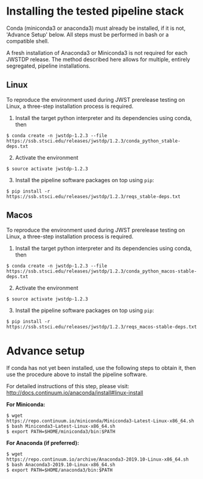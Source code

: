 # Installing the tested pipeline stack

Conda (miniconda3 or anaconda3) must already be installed, if it is not,
'Advance Setup' below.
All steps must be performed in bash or a compatible shell.

A fresh installation of Anaconda3 or Miniconda3 is not required for each JWSTDP
release. The method described here allows for multiple, entirely segregated,
pipeline installations.

## Linux
To reproduce the environment used during JWST prerelease testing on Linux, a 
three-step installation process is required.

1) Install the target python interpreter and its dependencies using conda, then
```
$ conda create -n jwstdp-1.2.3 --file
https://ssb.stsci.edu/releases/jwstdp/1.2.3/conda_python_stable-deps.txt
```

2) Activate the environment
```
$ source activate jwstdp-1.2.3
```

3) Install the pipeline software packages on top using `pip`:
```
$ pip install -r https://ssb.stsci.edu/releases/jwstdp/1.2.3/reqs_stable-deps.txt
```

## Macos
To reproduce the environment used during JWST prerelease testing on Linux, a 
three-step installation process is required.

1) Install the target python interpreter and its dependencies using conda, then
```
$ conda create -n jwstdp-1.2.3 --file
https://ssb.stsci.edu/releases/jwstdp/1.2.3/conda_python_macos-stable-deps.txt
```

2) Activate the environment
```
$ source activate jwstdp-1.2.3
```

3) Install the pipeline software packages on top using `pip`:
```
$ pip install -r https://ssb.stsci.edu/releases/jwstdp/1.2.3/reqs_macos-stable-deps.txt
```

# Advance setup
 
If conda has not yet been installed, use the following steps to obtain
it, then use the procedure above to install the pipeline software.

For detailed instructions of this step, please visit: http://docs.continuum.io/anaconda/install#linux-install

**For Miniconda:**

```
$ wget
https://repo.continuum.io/miniconda/Miniconda3-Latest-Linux-x86_64.sh
$ bash Miniconda3-Latest-Linux-x86_64.sh
$ export PATH=$HOME/miniconda3/bin:$PATH
```

**For Anaconda (if preferred):**

```
$ wget
https://repo.continuum.io/archive/Anaconda3-2019.10-Linux-x86_64.sh
$ bash Anaconda3-2019.10-Linux-x86_64.sh
$ export PATH=$HOME/anaconda3/bin:$PATH
```
